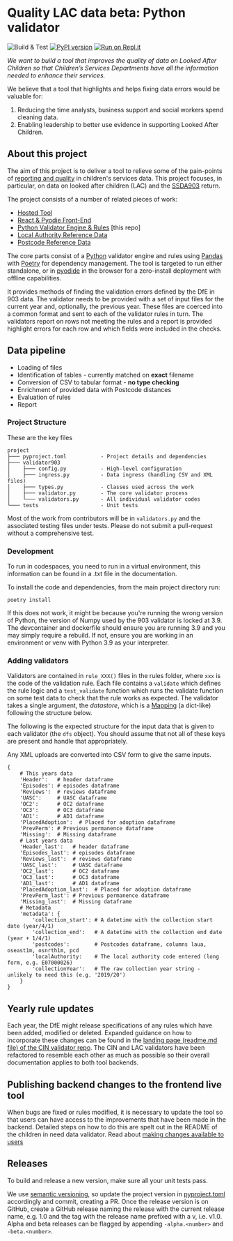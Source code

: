# Quality LAC data beta: Python validator

![Build & Test](https://github.com/SocialFinanceDigitalLabs/quality-lac-data-beta-validator/actions/workflows/run-tests.yml/badge.svg)
[![PyPI version](https://badge.fury.io/py/quality-lac-data-validator.svg)](https://badge.fury.io/py/quality-lac-data-validator)
[![Run on Repl.it](https://repl.it/badge/github/SocialFinanceDigitalLabs/quality-lac-data-beta-validator)](https://repl.it/github/SocialFinanceDigitalLabs/quality-lac-data-beta-validator)

*We want to build a tool that improves the quality of data on Looked After Children so that Children’s Services Departments have all the information needed to enhance their services.*

We believe that a tool that highlights and helps fixing data errors would be valuable for:

1.   Reducing the time analysts, business support and social workers spend cleaning data.
2.   Enabling leadership to better use evidence in supporting Looked After Children.

## About this project

The aim of this project is to deliver a tool to relieve some of the pain-points
of [reporting and quality][qlac-blog] in children's services data. This project
focuses, in particular, on data on looked after children (LAC) and the
[SSDA903][dfe-903] return.

The project consists of a number of related pieces of work:

* [Hosted Tool](https://903.datatoinsight.org/)
* [React & Pyodie Front-End](https://github.com/data-to-insight/csc-validator-fe)
* [Python Validator Engine & Rules](https://github.com/data-to-insight/csc-validator-be-903) [this repo]
* [Local Authority Reference Data][qlac-ref-la]
* [Postcode Reference Data][qlac-ref-pc]

The core parts consist of a [Python][python] validator engine and rules using
[Pandas][pandas] with [Poetry][poetry] for dependency management. The tool is targeted
to run either standalone, or in [pyodide][pyodide] in the browser for a zero-install
deployment with offline capabilities.

It provides methods of finding the validation errors defined by the DfE in 903 data.
The validator needs to be provided with a set of input files for the current year and,
optionally, the previous year. These files are coerced into a common format and sent to
each of the validator rules in turn. The validators report on rows not meeting the rules
and a report is provided highlight errors for each row and which fields were included in
the checks.

## Data pipeline

* Loading of files
* Identification of tables - currently matched on **exact** filename
* Conversion of CSV to tabular format - **no type checking**
* Enrichment of provided data with Postcode distances
* Evaluation of rules
* Report

### Project Structure

These are the key files

```
project
├─── pyproject.toml           - Project details and dependencies
├─── validator903
│    ├─── config.py           - High-level configuration
│    ├─── ingress.py          - Data ingress (handling CSV and XML files)
│    ├─── types.py            - Classes used across the work
│    ├─── validator.py        - The core validator process
│    └─── validators.py       - All individual validator codes
└─── tests                    - Unit tests
```

Most of the work from contributors will be in `validators.py` and the associated testing files under
tests. Please do not submit a pull-request without a comprehensive test.

### Development

To run in codespaces, you need to run in a virtual environment, this information can be found in a .txt file in the documentation.

To install the code and dependencies, from the main project directory run:

```
poetry install
```

If this does not work, it might be because you're running the wrong version of Python, the version of Numpy used by the 903 validator is locked at 3.9. The devcontainer and dockerfile should ensure you are running 3.9 and you may simply require a rebuild. If not, ensure you are working in an environment or venv with Python 3.9 as your interpreter.

### Adding validators

Validators are contained in `rule_XXX()` files in the rules folder, where `xxx` is the code of the validation rule. Each file contains a `validate` which defines the rule logic and a `test_validate` function which runs the validate function on some test data to check that the rule works as expected.
The validator takes a single argument, the *datastore*, which is a [Mapping][py-mapping] (a dict-like) following the structure below.

The following is the expected structure for the input data that is given to each validator (the `dfs` object).
You should assume that not all of these keys are present and handle that appropriately.

Any XML uploads are converted into CSV form to give the same inputs.

```
{
    # This years data
    'Header':   # header dataframe
    'Episodes': # episodes dataframe
    'Reviews':  # reviews dataframe
    'UASC':     # UASC dataframe
    'OC2':      # OC2 dataframe
    'OC3':      # OC3 dataframe
    'AD1':      # AD1 dataframe
    'PlacedAdoption':  # Placed for adoption dataframe
    'PrevPerm': # Previous permanence dataframe
    'Missing':  # Missing dataframe
    # Last years data
    'Header_last':   # header dataframe
    'Episodes_last': # episodes dataframe
    'Reviews_last':  # reviews dataframe
    'UASC_last':     # UASC dataframe
    'OC2_last':      # OC2 dataframe
    'OC3_last':      # OC3 dataframe
    'AD1_last':      # AD1 dataframe
    'PlacedAdoption_last':  # Placed for adoption dataframe
    'PrevPerm_last': # Previous permanence dataframe
    'Missing_last':  # Missing dataframe
    # Metadata
    'metadata': {
        'collection_start': # A datetime with the collection start date (year/4/1)
        'collection_end':   # A datetime with the collection end date (year + 1/4/1)
        'postcodes':        # Postcodes dataframe, columns laua, oseast1m, osnrth1m, pcd
        'localAuthority:    # The local authority code entered (long form, e.g. E07000026)
        'collectionYear':   # The raw collection year string - unlikely to need this (e.g. '2019/20')
    }
}
```
## Yearly rule updates
Each year, the DfE might release specifications of any rules which have been added, modified or deleted. Expanded guidance on how to incorporate these changes can be found in the [landing page (readme.md file) of the CIN validator repo](https://github.com/data-to-insight/CIN-validator/). The CIN and LAC validators have been refactored to resemble each other as much as possible so their overall documentation applies to both tool backends.

## Publishing backend changes to the frontend live tool
When bugs are fixed or rules modified, it is necessary to update the tool so that users can have access to the improvements that have been made in the backend. 
Detailed steps on how to do this are spelt out in the README of the children in need data validator.
Read about [making changes available to users](https://github.com/data-to-insight/csc-validator-be-cin)

## Releases

To build and release a new version, make sure all your unit tests pass.

We use [semantic versioning][semver], so update the project version in [pyproject.toml](./pyproject.toml) accordingly
and commit, creating a PR. Once the release version is on GitHub, create a GitHub release naming the release with the 
current release name, e.g. 1.0 and the tag with the release name prefixed with a v, i.e. v1.0. Alpha and beta releases 
can be flagged by appending `-alpha.<number>` and `-beta.<number>`.


[qlac-blog]: https://www.socialfinance.org.uk/blogs/better-data-children-care-building-common-approach
[dfe-903]: https://www.gov.uk/guidance/children-looked-after-return-guide-to-submitting-data

[python]: https://www.python.org/
[pandas]: https://pandas.pydata.org/
[poetry]: https://python-poetry.org/
[pyodide]: https://pyodide.org/en/stable/
[semver]: https://semver.org/

[qlac]: https://sfdl.org.uk/quality-lac-data-beta/
[qlac-front-end]: https://github.com/SocialFinanceDigitalLabs/quality-lac-data-beta
[qlac-engine]: https://github.com/SocialFinanceDigitalLabs/quality-lac-data-beta-validator
[qlac-ref-la]: https://github.com/SocialFinanceDigitalLabs/quality-lac-data-ref-authorities
[qlac-ref-pc]: https://github.com/SocialFinanceDigitalLabs/quality-lac-data-ref-postcodes

[py-mapping]: https://docs.python.org/3/library/collections.abc.html#collections.abc.Mapping
